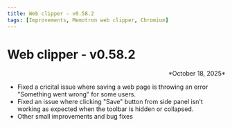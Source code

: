 ```yaml
---
title: Web clipper - v0.58.2
tags: [Improvements, Memotron web clipper, Chromium]
---
```



# Web clipper - v0.58.2
<div align="right">*October 18, 2025*</div>

- Fixed a cricital issue where saving a web page is throwing an error "Something went wrong" for some users.
- Fixed an issue where clicking "Save" button from side panel isn't working as expected when the toolbar is hidden or collapsed.
- Other small improvements and bug fixes